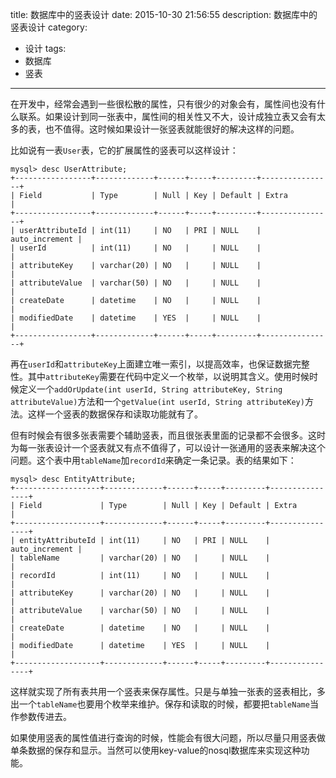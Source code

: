 title: 数据库中的竖表设计
date: 2015-10-30 21:56:55
description: 数据库中的竖表设计
category:
- 设计
tags:
- 数据库
- 竖表
---
在开发中，经常会遇到一些很松散的属性，只有很少的对象会有，属性间也没有什么联系。如果设计到同一张表中，属性间的相关性又不大，设计成独立表又会有太多的表，也不值得。这时候如果设计一张竖表就能很好的解决这样的问题。

比如说有一表`User`表，它的扩展属性的竖表可以这样设计：
```
mysql> desc UserAttribute;
+-----------------+-------------+------+-----+---------+----------------+
| Field           | Type        | Null | Key | Default | Extra          |
+-----------------+-------------+------+-----+---------+----------------+
| userAttributeId | int(11)     | NO   | PRI | NULL    | auto_increment |
| userId          | int(11)     | NO   |     | NULL    |                |
| attributeKey    | varchar(20) | NO   |     | NULL    |                |
| attributeValue  | varchar(50) | NO   |     | NULL    |                |
| createDate      | datetime    | NO   |     | NULL    |                |
| modifiedDate    | datetime    | YES  |     | NULL    |                |
+-----------------+-------------+------+-----+---------+----------------+
```
再在`userId`和`attributeKey`上面建立唯一索引，以提高效率，也保证数据完整性。其中`attributeKey`需要在代码中定义一个枚举，以说明其含义。使用时候时候定义一个`addOrUpdate(int userId, String attributeKey, String attributeValue)`方法和一个`getValue(int userId, String attributeKey)`方法。这样一个竖表的数据保存和读取功能就有了。

<!--more-->

但有时候会有很多张表需要个辅助竖表，而且很张表里面的记录都不会很多。这时为每一张表设计一个竖表就又有点不值得了，可以设计一张通用的竖表来解决这个问题。这个表中用`tableName`加`recordId`来确定一条记录。表的结果如下：
```
mysql> desc EntityAttribute;
+-------------------+-------------+------+-----+---------+----------------+
| Field             | Type        | Null | Key | Default | Extra          |
+-------------------+-------------+------+-----+---------+----------------+
| entityAttributeId | int(11)     | NO   | PRI | NULL    | auto_increment |
| tableName         | varchar(20) | NO   |     | NULL    |                |
| recordId          | int(11)     | NO   |     | NULL    |                |
| attributeKey      | varchar(20) | NO   |     | NULL    |                |
| attributeValue    | varchar(50) | NO   |     | NULL    |                |
| createDate        | datetime    | NO   |     | NULL    |                |
| modifiedDate      | datetime    | YES  |     | NULL    |                |
+-------------------+-------------+------+-----+---------+----------------+
```
这样就实现了所有表共用一个竖表来保存属性。只是与单独一张表的竖表相比，多出一个`tableName`也要用个枚举来维护。保存和读取的时候，都要把`tableName`当作参数传进去。

如果使用竖表的属性值进行查询的时候，性能会有很大问题，所以尽量只用竖表做单条数据的保存和显示。当然可以使用key-value的nosql数据库来实现这种功能。
